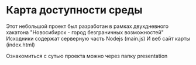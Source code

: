 # Карта доступности среды
Этот небольшой проект был разработан в рамках двухдневного хакатона "Новосибирск - город безграничных возможностей"
Исходники содержат серверную часть Nodejs (main.js)
И веб сайт карты (index.html)

Ознакомиться с сутью проекта можно через папку presentation
